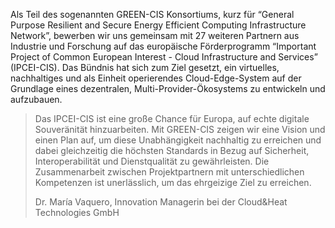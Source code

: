 Als Teil des sogenannten GREEN-CIS Konsortiums, kurz für “General Purpose Resilient and Secure Energy Efficient Computing Infrastructure Network”, bewerben wir uns gemeinsam mit 27 weiteren Partnern aus Industrie und Forschung auf das europäische Förderprogramm “Important Project of Common European Interest - Cloud Infrastructure and Services” (IPCEI-CIS).
Das Bündnis hat sich zum Ziel gesetzt, ein virtuelles, nachhaltiges und als Einheit operierendes Cloud-Edge-System auf der Grundlage eines dezentralen, Multi-Provider-Ökosystems zu entwickeln und aufzubauen.

<blockquote class="blockquote mb-3">
	<p>Das IPCEI-CIS ist eine große Chance für Europa, auf echte digitale Souveränität hinzuarbeiten. Mit GREEN-CIS zeigen wir eine Vision und einen Plan auf, um diese Unabhängigkeit nachhaltig zu erreichen und dabei gleichzeitig die höchsten Standards in Bezug auf Sicherheit, Interoperabilität und Dienstqualität zu gewährleisten. Die Zusammenarbeit zwischen Projektpartnern mit unterschiedlichen Kompetenzen ist unerlässlich, um das ehrgeizige Ziel zu erreichen.</p>
	<footer class="blockquote-footer">Dr. María Vaquero, Innovation Managerin bei der Cloud&Heat Technologies GmbH</footer>
</blockquote>
